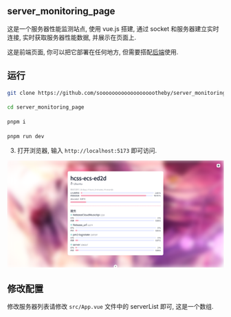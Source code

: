 ## server_monitoring_page

这是一个服务器性能监测站点, 使用 vue.js 搭建, 通过 socket 和服务器建立实时连接, 实时获取服务器性能数据, 并展示在页面上.

这是前端页面, 你可以把它部署在任何地方, 但需要搭配[后端](https://github.com/sooooooooooooooooootheby/server_monitoring)使用.

## 运行

```bash
git clone https://github.com/sooooooooooooooooootheby/server_monitoring_page.git

cd server_monitoring_page

pnpm i

pnpm run dev
```

3. 打开浏览器, 输入 `http://localhost:5173` 即可访问.

![image](./PixPin_2024-11-18_17-12-21.png)

## 修改配置

修改服务器列表请修改 `src/App.vue` 文件中的 serverList 即可, 这是一个数组.
